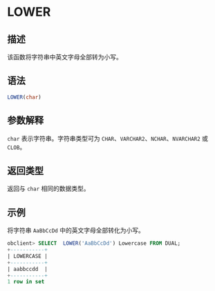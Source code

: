 LOWER 
==========================



描述 
-----------------------

该函数将字符串中英文字母全部转为小写。



语法 
-----------------------

```sql
LOWER(char)
```



参数解释 
-------------------------

`char` 表示字符串。字符串类型可为 `CHAR`、`VARCHAR2`、`NCHAR`、`NVARCHAR2` 或 `CLOB`。

返回类型 
-------------------------

返回与 `char` 相同的数据类型。

示例 
-----------------------

将字符串 `AaBbCcDd` 中的英文字母全部转化为小写。

```sql
obclient> SELECT  LOWER('AaBbCcDd') Lowercase FROM DUAL;
+-----------+
| LOWERCASE |
+-----------+
| aabbccdd  |
+-----------+
1 row in set
```



